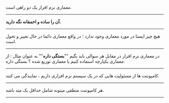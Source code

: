 معماری نرم افزار یک دو راهی است.

---

**آن را ساده و احمقانه نگه دارید.**

---

هیچ چیز ایستا در مورد معماری وجود ندارد ؛ در واقع معماری دائما در حال تغییر و تحول است.

---

در معماری نرم افزار در مقابل هر سوالی باید بگیم ""**بستگی داره**"" به عنوان مثال : از معماری یکپارچه استفاده کنیم یا معماری توزیع شده ؟ بستگی داره.

---

کامپوننت ها از مسئولیت هایی که در یک سیستم نرم افزاری داریم ، نمایندگی می کنند.

---

هر کامپوننت منطقی میتونه شامل حداقل یک متد باشه.

---


